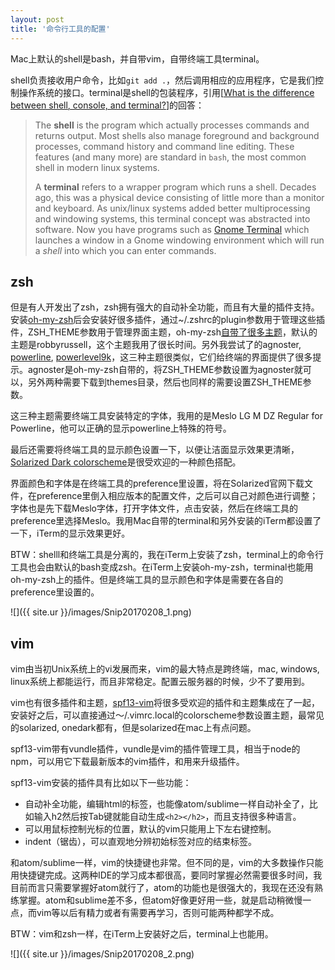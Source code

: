 ```yaml
---
layout: post
title: '命令行工具的配置'
---
```


Mac上默认的shell是bash，并自带vim，自带终端工具terminal。

shell负责接收用户命令，比如`git add .`，然后调用相应的应用程序，它是我们控制操作系统的接口。terminal是shell的包装程序，引用[[What is the difference between shell, console, and terminal?](http://superuser.com/questions/144666/what-is-the-difference-between-shell-console-and-terminal)]的回答：

> The **shell** is the program which actually processes commands and returns output. Most shells also manage foreground and background processes, command history and command line editing. These features (and many more) are standard in `bash`, the most common shell in modern linux systems.
>
> A **terminal** refers to a wrapper program which runs a shell. Decades ago, this was a physical device consisting of little more than a monitor and keyboard. As unix/linux systems added better multiprocessing and windowing systems, this terminal concept was abstracted into software. Now you have programs such as [Gnome Terminal](http://directory.fsf.org/project/gnome-terminal/) which launches a window in a Gnome windowing environment which will run a *shell* into which you can enter commands.

## zsh

但是有人开发出了zsh，zsh拥有强大的自动补全功能，而且有大量的插件支持。安装[oh-my-zsh](https://github.com/robbyrussell/oh-my-zsh)后会安装好很多插件，通过~/.zshrc的plugin参数用于管理这些插件，ZSH_THEME参数用于管理界面主题，oh-my-zsh[自带了很多主题](https://github.com/robbyrussell/oh-my-zsh/wiki/themes)，默认的主题是robbyrussell，这个主题我用了很长时间。另外我尝试了的agnoster, [powerline](http://powerline.readthedocs.io/en/latest/index.html), [powerlevel9k](https://github.com/bhilburn/powerlevel9k)，这三种主题很类似，它们给终端的界面提供了很多提示。agnoster是oh-my-zsh自带的，将ZSH_THEME参数设置为agnoster就可以，另外两种需要下载到themes目录，然后也同样的需要设置ZSH_THEME参数。

这三种主题需要终端工具安装特定的字体，我用的是Meslo LG M DZ Regular for Powerline，他可以正确的显示powerline上特殊的符号。

最后还需要将终端工具的显示颜色设置一下，以便让洁面显示效果更清晰，[Solarized Dark colorscheme](http://ethanschoonover.com/solarized)是很受欢迎的一种颜色搭配。

界面颜色和字体是在终端工具的preference里设置，将在Solarized官网下载文件，在preference里倒入相应版本的配置文件，之后可以自己对颜色进行调整；字体也是先下载Meslo字体，打开字体文件，点击安装，然后在终端工具的preference里选择Meslo。我用Mac自带的terminal和另外安装的iTerm都设置了一下，iTerm的显示效果更好。

BTW：shelll和终端工具是分离的，我在iTerm上安装了zsh，terminal上的命令行工具也会由默认的bash变成zsh。在iTerm上安装oh-my-zsh，terminal也能用oh-my-zsh上的插件。但是终端工具的显示颜色和字体是需要在各自的preference里设置的。

![]({{ site.ur }}/images/Snip20170208_1.png)

## vim

vim由当初Unix系统上的vi发展而来，vim的最大特点是跨终端，mac, windows, linux系统上都能运行，而且非常稳定。配置云服务器的时候，少不了要用到。

vim也有很多插件和主题，[spf13-vim](http://vim.spf13.com/)将很多受欢迎的插件和主题集成在了一起，安装好之后，可以直接通过～/.vimrc.local的colorscheme参数设置主题，最常见的solarized, onedark都有，但是solarized在mac上有点问题。

spf13-vim带有vundle插件，vundle是vim的插件管理工具，相当于node的npm，可以用它下载最新版本的vim插件，和用来升级插件。

spf13-vim安装的插件具有比如以下一些功能：

- 自动补全功能，编辑html的标签，也能像atom/sublime一样自动补全了，比如输入h2然后按Tab键就能自动生成`<h2></h2>`，而且支持很多种语言。
- 可以用鼠标控制光标的位置，默认的vim只能用上下左右键控制。
- indent（锯齿），可以直观地分辨初始标签对应的结束标签。

和atom/sublime一样，vim的快捷键也非常。但不同的是，vim的大多数操作只能用快捷键完成。这两种IDE的学习成本都很高，要同时掌握必然需要很多时间，我目前而言只需要掌握好atom就行了，atom的功能也是很强大的，我现在还没有熟练掌握。atom和sublime差不多，但atom好像更好用一些，就是启动稍微慢一点，而vim等以后有精力或者有需要再学习，否则可能两种都学不成。

BTW：vim和zsh一样，在iTerm上安装好之后，terminal上也能用。

![]({{ site.ur }}/images/Snip20170208_2.png)